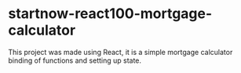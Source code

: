 # startnow-react100-mortgage-calculator

This project was made using React, it is a simple mortgage calculator binding of functions and setting up state.
